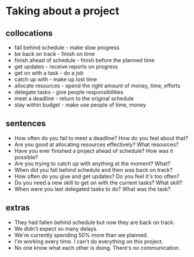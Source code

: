 # Taking about a project

## collocations

* fall behind schedule - make slow progress
* be back on track - finish on time
* finish ahead of schedule - finish before the planned time
* get updates - receive reports on progress
* get on with a task - do a job
* catch up with - make up lost time
* allocate resources - spend the right amount of money, time, efforts
* delegate tasks - give people responsibilities
* meet a deadline - return to the original schedule
* stay within budget - make use people of time, money

## sentences

* How often do you fail to meet a deadline? How do you feel about that?
* Are you good at allocating resources effectively? What resources?
* Have you ever finished a project ahead of schedule? How was it possible?
* Are you trying to catch up with anything at the moment? What?
* When did you fall behind schedule and then was back on track?
* How often do you give and get updates? Do you feel it's too often?
* Do you need a new skill to get on with the current tasks? What skill?
* When were you last delegated tasks to do? What was the task?

## extras

* They had fallen behind schedule but now they are back on track.
* We didn't expect so many delays.
* We're currently spending 50% more than we planned.
* I'm working every time. I can't do everything on this project.
* No one know what each other is doing. There's no communication.

